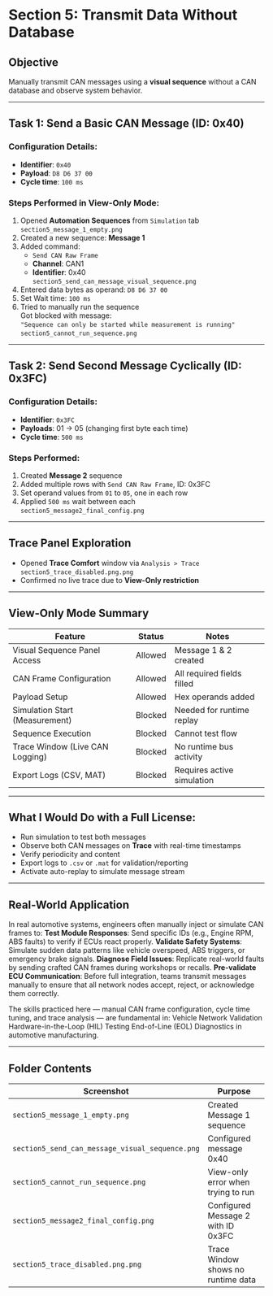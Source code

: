 
# Section 5: Transmit Data Without Database

## Objective  
Manually transmit CAN messages using a **visual sequence** without a CAN database and observe system behavior.

---

## Task 1: Send a Basic CAN Message (ID: 0x40)

### Configuration Details:
- **Identifier**: `0x40`  
- **Payload**: `D8 D6 37 00`  
- **Cycle time**: `100 ms`  

### Steps Performed in View-Only Mode:
1. Opened **Automation Sequences** from `Simulation` tab  
   `section5_message_1_empty.png`
2. Created a new sequence: **Message 1**
3. Added command:
   - `Send CAN Raw Frame`
   - **Channel**: CAN1  
   - **Identifier**: 0x40  
   `section5_send_can_message_visual_sequence.png`
4. Entered data bytes as operand: `D8 D6 37 00`
5. Set Wait time: `100 ms`
6. Tried to manually run the sequence  
    Got blocked with message:  
   `"Sequence can only be started while measurement is running"`  
   `section5_cannot_run_sequence.png`

---

## Task 2: Send Second Message Cyclically (ID: 0x3FC)

### Configuration Details:
- **Identifier**: `0x3FC`  
- **Payloads**: 01 → 05 (changing first byte each time)  
- **Cycle time**: `500 ms`

### Steps Performed:
1. Created **Message 2** sequence  
2. Added multiple rows with `Send CAN Raw Frame`, ID: 0x3FC  
3. Set operand values from `01` to `05`, one in each row  
4. Applied `500 ms` wait between each  
   `section5_message2_final_config.png`

---

## Trace Panel Exploration
- Opened **Trace Comfort** window via `Analysis > Trace`  
  `section5_trace_disabled.png.png`
- Confirmed no live trace due to **View-Only restriction**

---

## View-Only Mode Summary

| Feature                                 | Status    | Notes |
|-----------------------------------------|-----------|-------|
| Visual Sequence Panel Access            | Allowed  | Message 1 & 2 created |
| CAN Frame Configuration                 | Allowed  | All required fields filled |
| Payload Setup                           | Allowed  | Hex operands added |
| Simulation Start (Measurement)          | Blocked | Needed for runtime replay |
| Sequence Execution                      | Blocked | Cannot test flow |
| Trace Window (Live CAN Logging)         | Blocked | No runtime bus activity |
| Export Logs (CSV, MAT)                  | Blocked | Requires active simulation |

---

## What I Would Do with a Full License:
- Run simulation to test both messages
- Observe both CAN messages on **Trace** with real-time timestamps
- Verify periodicity and content
- Export logs to `.csv` or `.mat` for validation/reporting
- Activate auto-replay  to simulate message stream

---
## Real-World Application
In real automotive systems, engineers often manually inject or simulate CAN frames to:
**Test Module Responses**: Send specific IDs (e.g., Engine RPM, ABS faults) to verify if ECUs react properly.
**Validate Safety Systems**: Simulate sudden data patterns like vehicle overspeed, ABS triggers, or emergency brake signals.
**Diagnose Field Issues**: Replicate real-world faults by sending crafted CAN frames during workshops or recalls.
**Pre-validate ECU Communication**: Before full integration, teams transmit messages manually to ensure that all network nodes accept, reject, or acknowledge them correctly.

The skills practiced here — manual CAN frame configuration, cycle time tuning, and trace analysis — are fundamental in:
Vehicle Network Validation
Hardware-in-the-Loop (HIL) Testing
End-of-Line (EOL) Diagnostics in automotive manufacturing.

---
## Folder Contents

| Screenshot | Purpose |
|------------|---------|
| `section5_message_1_empty.png` | Created Message 1 sequence |
| `section5_send_can_message_visual_sequence.png` | Configured message 0x40 |
| `section5_cannot_run_sequence.png` | View-only error when trying to run |
| `section5_message2_final_config.png` | Configured Message 2 with ID 0x3FC |
| `section5_trace_disabled.png.png` | Trace Window shows no runtime data |
